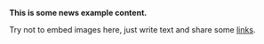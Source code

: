 **This is some news example content.**

Try not to embed images here,
just write text and share some [links](https://musicpresence.app).
